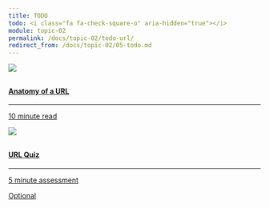 ```yaml
---
title: TODO
todo: <i class="fa fa-check-square-o" aria-hidden="true"></i>
module: topic-02
permalink: /docs/topic-02/todo-url/
redirect_from: /docs/topic-02/05-todo.md
---
```


<div class="row text-center">
    <div class="col-lg-4">
        <div class="bs-component">
          <div class="list-group">
              <a href="https://doepud.co.uk/blog/anatomy-of-a-url" target="_blank"  class="list-group-item">
                <img src="../img/hw-icon-anatomy-url.png" style="max-height: 100px; margin: auto; margin-bottom: 10px;" />
                  <h4 class="list-group-item-heading">Anatomy of a URL</h4>
                  <hr>
                  <p class="list-group-item-text"><i class="fa fa-clock-o" aria-hidden="true"></i> 10 minute read</p>
              </a>
            </div>
        </div>
    </div>
    <div class="col-lg-4">
        <div class="bs-component">
          <div class="list-group">
            <a href="../url-quiz" class="list-group-item">
              <img src="../img/hw-icon-url.svg" style="max-height: 100px; margin: auto; margin-bottom: 10px;" />
                <h4 class="list-group-item-heading">URL Quiz</h4>
                <hr>
                <p class="list-group-item-text"><i class="fa fa-clock-o" aria-hidden="true"></i> 5 minute assessment</p>
                <p><span class="label label-warning">Optional</span></p>
            </a>
            </div>
        </div>
    </div>
</div>
